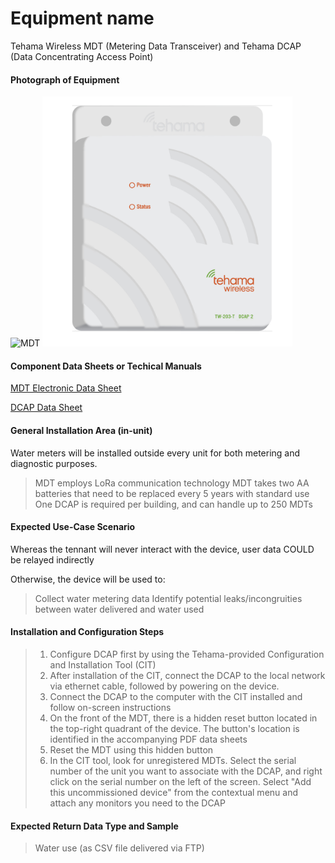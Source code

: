 # Equipment name
 
 Tehama Wireless MDT (Metering Data Transceiver) and Tehama DCAP (Data Concentrating Access Point)

 #### Photograph of Equipment

 <img src="tehama_MTD.png" alt="MDT" width=400>
 <img src="tehama_DCAP.png" alt="DCAP" width="400">

 #### Component Data Sheets or Techical Manuals
 
 <a href="MDT-MAX+Range+Encoder+MDT+Data+Sheet-2001.pdf">MDT Electronic Data Sheet</a>

 <a href="MAX+DCAP+Data+Sheet-1902.pdf">DCAP Data Sheet</a>

 #### General Installation Area (in-unit)

 Water meters will be installed outside every unit for both metering and diagnostic purposes.
 > MDT employs LoRa communication technology
 > MDT takes two AA batteries that need to be replaced every 5 years with standard use
 > One DCAP is required per building, and can handle up to 250 MDTs

 #### Expected Use-Case Scenario
 Whereas the tennant will never interact with the device, user data COULD be relayed indirectly

 Otherwise, the device will be used to:
 > Collect water metering data
 > Identify potential leaks/incongruities between water delivered and water used

 #### Installation and Configuration Steps
 > 1. Configure DCAP first by using the Tehama-provided Configuration and Installation Tool (CIT)
 > 2. After installation of the CIT, connect the DCAP to the local network via ethernet cable, followed by powering on the device.
 > 3. Connect the DCAP to the computer with the CIT installed and follow on-screen instructions
 > 4. On the front of the MDT, there is a hidden reset button located in the top-right quadrant of the device.  The button's location is identified in the accompanying PDF data sheets
 > 5. Reset the MDT using this hidden button
 > 6. In the CIT tool, look for unregistered MDTs. Select the serial number of the unit you want to associate with the DCAP, and right click on the serial number on the left of the screen.  Select "Add this uncommissioned device" from the contextual menu and attach any monitors you need to the DCAP


 #### Expected Return Data Type and Sample

 > Water use (as CSV file delivered via FTP)
 
